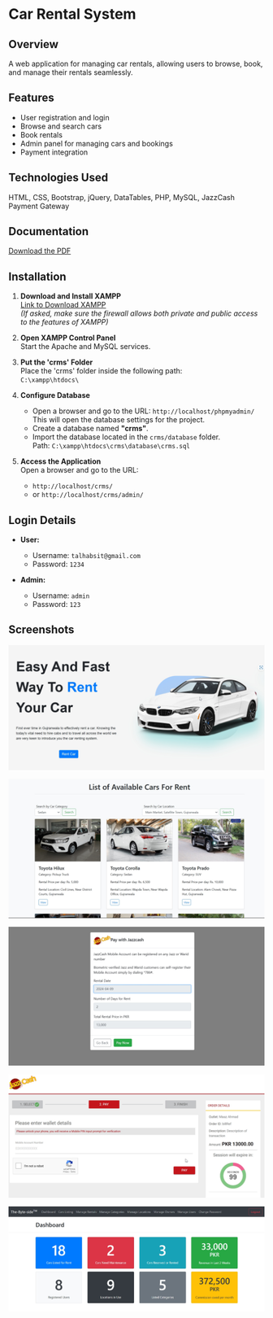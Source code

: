 # Car Rental System

## Overview
A web application for managing car rentals, allowing users to browse, book, and manage their rentals seamlessly.

## Features
- User registration and login
- Browse and search cars
- Book rentals
- Admin panel for managing cars and bookings
- Payment integration

## Technologies Used
HTML, CSS, Bootstrap, jQuery, DataTables, PHP, MySQL, JazzCash Payment Gateway

## Documentation
[Download the PDF](CRMS%20Documentation.pdf)

## Installation
1. **Download and Install XAMPP**  
   [Link to Download XAMPP](https://www.apachefriends.org/download.html)  
   *(If asked, make sure the firewall allows both private and public access to the features of XAMPP)*

2. **Open XAMPP Control Panel**  
   Start the Apache and MySQL services.

3. **Put the 'crms' Folder**  
   Place the 'crms' folder inside the following path:  
   `C:\xampp\htdocs\`

4. **Configure Database**  
   - Open a browser and go to the URL: `http://localhost/phpmyadmin/`  
     This will open the database settings for the project.  
   - Create a database named **"crms"**.  
   - Import the database located in the `crms/database` folder.  
     Path: `C:\xampp\htdocs\crms\database\crms.sql`

5. **Access the Application**  
   Open a browser and go to the URL:  
   - `http://localhost/crms/`  
   - or `http://localhost/crms/admin/`

## Login Details

- **User:**  
  - Username: `talhabsit@gmail.com`  
  - Password: `1234`

- **Admin:**  
  - Username: `admin`  
  - Password: `123`

## Screenshots

![pic1](Screenshots/scrshot-0.jpg)

![pic1](Screenshots/scrshot-1.jpg)

![pic1](Screenshots/scrshot-2.jpg)

![pic1](Screenshots/scrshot-3.jpg)

![pic1](Screenshots/scrshot-4.jpg)
